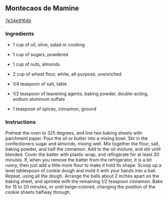 ## Montecaos de Mamine

[7e34e9164b](http://www.epicurious.com/recipes/food/views/montecaos-de-mamine-374105)

### Ingredients

 - 1 cup of oil, olive, salad or cooking

 - 1 cup of sugars, powdered

 - 1 cup of nuts, almonds

 - 2 cup of wheat flour, white, all-purpose, unenriched

 - 1/4 teaspoon of salt, table

 - 1/2 teaspoon of leavening agents, baking powder, double-acting, sodium aluminum sulfate

 - 1 teaspoon of spices, cinnamon, ground

### Instructions

Preheat the oven to 325 degrees, and line two baking sheets with parchment paper. Pour the oil or butter into a mixing bowl. Stir in the confectioners sugar and almonds, mixing well. Mix together the flour, salt, baking powder, and half the cinnamon. Add to the oil mixture, and stir until blended. Cover the batter with plastic wrap, and refrigerate for at least 30 minutes. If, when you remove the batter from the refrigerator, it is a bit runny, then just add a little more flour to make it hold its shape. Scoop up a level tablespoon of cookie dough and mold it with your hands into a ball. Repeat, using all the dough. Arrange the balls about 2 inches apart on the baking sheet, and sprinkle with the remaining 1/2 teaspoon cinnamon. Bake for 15 to 20 minutes, or until beige-colored, changing the position of the cookie sheets halfway through.